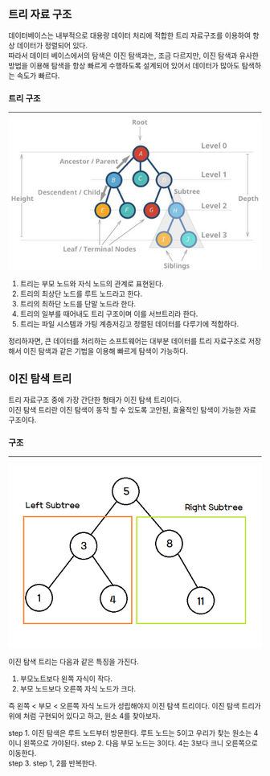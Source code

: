 ## 트리 자료 구조

데이터베이스는 내부적으로 대용량 데이터 처리에 적합한 트리 자료구조를 이용하여 항상 데이터가 정렬되어 있다.  
따라서 데이터 베이스에서의 탐색은 이진 탐색과는, 조금 다르지만, 이진 탐색과 유사한 방법을 이용해 탐색을 항상 빠르게 수행하도록 설계되어 있어서 데이터가 많아도 탐색하는 속도가 빠르다. 
### 트리 구조
--- 
<p align="center"><img src="img/tree_data_structure.jpeg"></p>   

1. 트리는 부모 노드와 자식 노드의 관계로 표현된다.   
2. 트리의 최상단 노드를 루트 노드라고 한다.  
3. 트리의 최하단 노드를 단말 노드라 한다.  
4. 트리의 일부를 때어내도 트리 구조이며 이를 서브트리라 한다.  
5. 트리는 파일 시스템과 가팅 계층저깅고 정렬된 데이터를 다루기에 적합하다.  

정리하자면, 큰 데이터를 처리하는 소프트웨어는 대부분 데이터를 트리 자료구조로 저장해서 이진 탐색과 같은 기법을 이용해 빠르게 탐색이 가능하다.   

## 이진 탐색 트리
트리 자료구조 중에 가장 간단한 형태가 이진 탐색 트리이다.   
이진 탐색 트리란 이진 탐색이 동작 할 수 있도록 고안된, 효율적인 탐색이 가능한 자료구조이다.
### 구조
---
<p align="center"><img src="img/binary_search_tree.png"></p>   

이진 탐색 트리는 다음과 같은 특징을 가진다.
1. 부모노트보다 왼쪽 자식이 작다.
2. 부모 노드보다 오른쪽 자식 노드가 크다.   

즉 왼쪽 < 부모 < 오른쪽 자식 노드가 성립해야지 이진 탐색 트리이다. 이진 탐색 트리가 위에 처럼 구현되어 있다고 하고, 원소 4를 찾아보자.

step 1. 이진 탐색은 루트 노드부터 방문한다. 루트 노드는 5이고 우리가 찾는 원소는 4이니 왼쪽으로 가야된다.
step 2. 다음 부모 노드는 3이다. 4는 3보다 크니 오른쪽으로 이동한다.   
step 3. step 1, 2를 반복한다.
